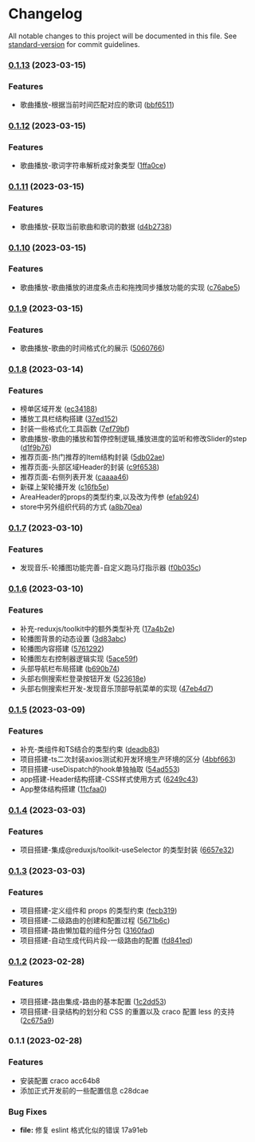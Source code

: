 # Changelog

All notable changes to this project will be documented in this file. See [standard-version](https://github.com/conventional-changelog/standard-version) for commit guidelines.

### [0.1.13](https://github.com/jasonshu1229/react-cloudMusic/compare/v0.1.12...v0.1.13) (2023-03-15)


### Features

* 歌曲播放-根据当前时间匹配对应的歌词 ([bbf6511](https://github.com/jasonshu1229/react-cloudMusic/commit/bbf651193aeb789a04f7e3dcde7f782c0da43037))

### [0.1.12](https://github.com/jasonshu1229/react-cloudMusic/compare/v0.1.11...v0.1.12) (2023-03-15)


### Features

* 歌曲播放-歌词字符串解析成对象类型 ([1ffa0ce](https://github.com/jasonshu1229/react-cloudMusic/commit/1ffa0ce31353af494c5a8f3a1f89ed4b785e1233))

### [0.1.11](https://github.com/jasonshu1229/react-cloudMusic/compare/v0.1.10...v0.1.11) (2023-03-15)


### Features

* 歌曲播放-获取当前歌曲和歌词的数据 ([d4b2738](https://github.com/jasonshu1229/react-cloudMusic/commit/d4b2738fc1dbfad605d0f8ed9c94395462aa69ce))

### [0.1.10](https://github.com/jasonshu1229/react-cloudMusic/compare/v0.1.9...v0.1.10) (2023-03-15)


### Features

* 歌曲播放-歌曲播放的进度条点击和拖拽同步播放功能的实现 ([c76abe5](https://github.com/jasonshu1229/react-cloudMusic/commit/c76abe56dc8530c9c640d1d9f904ced354f52cfd))

### [0.1.9](https://github.com/jasonshu1229/react-cloudMusic/compare/v0.1.8...v0.1.9) (2023-03-15)


### Features

* 歌曲播放-歌曲的时间格式化的展示 ([5060766](https://github.com/jasonshu1229/react-cloudMusic/commit/5060766150b2191d3bd1d7bf2ecd81ac1ed856de))

### [0.1.8](https://github.com/jasonshu1229/react-cloudMusic/compare/v0.1.7...v0.1.8) (2023-03-14)


### Features

* 榜单区域开发 ([ec34188](https://github.com/jasonshu1229/react-cloudMusic/commit/ec3418845ca31e478d07ec9559955b5d462a5cf7))
* 播放工具栏结构搭建 ([37ed152](https://github.com/jasonshu1229/react-cloudMusic/commit/37ed152c1156b3c9bab3675ce32e331a5e530ce1))
* 封装一些格式化工具函数 ([7ef79bf](https://github.com/jasonshu1229/react-cloudMusic/commit/7ef79bf75e0e7904535024120e8d5eafdcebfaaf))
* 歌曲播放-歌曲的播放和暂停控制逻辑,播放进度的监听和修改Slider的step ([d1f9b76](https://github.com/jasonshu1229/react-cloudMusic/commit/d1f9b76a86bdc52885b32d91ec6050ef3d3eccab))
* 推荐页面-热门推荐的Item结构封装 ([5db02ae](https://github.com/jasonshu1229/react-cloudMusic/commit/5db02ae698c8a2e0f78087036b0c170d802a0237))
* 推荐页面-头部区域Header的封装 ([c9f6538](https://github.com/jasonshu1229/react-cloudMusic/commit/c9f653813882558990db398338854d459a1308d7))
* 推荐页面-右侧列表开发 ([caaaa46](https://github.com/jasonshu1229/react-cloudMusic/commit/caaaa46373976f95001ddb92bd349c23cefd28f2))
* 新碟上架轮播开发 ([c16fb5e](https://github.com/jasonshu1229/react-cloudMusic/commit/c16fb5ec03fdf32b56f6b90978c415e6c0328acf))
* AreaHeader的props的类型约束,以及改为传参 ([efab924](https://github.com/jasonshu1229/react-cloudMusic/commit/efab92475e01ea4e74106e50cd209c8f75e8b0a7))
* store中另外组织代码的方式 ([a8b70ea](https://github.com/jasonshu1229/react-cloudMusic/commit/a8b70ea6b5e04c04e5e4e279d55ef956624ae078))

### [0.1.7](https://github.com/jasonshu1229/react-cloudMusic/compare/v0.1.6...v0.1.7) (2023-03-10)


### Features

* 发现音乐-轮播图功能完善-自定义跑马灯指示器 ([f0b035c](https://github.com/jasonshu1229/react-cloudMusic/commit/f0b035cf590b1e0b20f4e22b3684aaf6a0dac226))

### [0.1.6](https://github.com/jasonshu1229/react-cloudMusic/compare/v0.1.5...v0.1.6) (2023-03-10)


### Features

* 补充-reduxjs/toolkit中的额外类型补充 ([17a4b2e](https://github.com/jasonshu1229/react-cloudMusic/commit/17a4b2ed28fa9bc9608955c47237412d8c018ef6))
* 轮播图背景的动态设置 ([3d83abc](https://github.com/jasonshu1229/react-cloudMusic/commit/3d83abc898d03498f22c5c95281280113505f344))
* 轮播图内容搭建 ([5761292](https://github.com/jasonshu1229/react-cloudMusic/commit/5761292e6a3f719c65be8f4b090fad417a1d4347))
* 轮播图左右控制器逻辑实现 ([5ace59f](https://github.com/jasonshu1229/react-cloudMusic/commit/5ace59f72bad380ab9081e13eab9ec6435ca7598))
* 头部导航栏布局搭建 ([b690b74](https://github.com/jasonshu1229/react-cloudMusic/commit/b690b7466c4451aec24a73a01016c5581152e758))
* 头部右侧搜索栏登录按钮开发 ([523618e](https://github.com/jasonshu1229/react-cloudMusic/commit/523618e0013164922eb8ec0b4b450bbe98b4179d))
* 头部右侧搜索栏开发-发现音乐顶部导航菜单的实现 ([47eb4d7](https://github.com/jasonshu1229/react-cloudMusic/commit/47eb4d7e1891477c6530465b4fd357091f58092c))

### [0.1.5](https://github.com/jasonshu1229/react-cloudMusic/compare/v0.1.4...v0.1.5) (2023-03-09)


### Features

* 补充-类组件和TS结合的类型约束 ([deadb83](https://github.com/jasonshu1229/react-cloudMusic/commit/deadb83d373d9120dd0018ec3025902c12c8bddd))
* 项目搭建-ts二次封装axios测试和开发环境生产环境的区分 ([4bbf663](https://github.com/jasonshu1229/react-cloudMusic/commit/4bbf663e8c536727675b70b34ec36fe5b04529dd))
* 项目搭建-useDispatch的hook单独抽取 ([54ad553](https://github.com/jasonshu1229/react-cloudMusic/commit/54ad553368d99cdd3042887597f90dcf34db4d52))
* app搭建-Header结构搭建-CSS样式使用方式 ([6249c43](https://github.com/jasonshu1229/react-cloudMusic/commit/6249c438fac047c90484427283ead057f786efc7))
* App整体结构搭建 ([11cfaa0](https://github.com/jasonshu1229/react-cloudMusic/commit/11cfaa00757331cb796841c7989af18a889aeaf1))

### [0.1.4](https://github.com/jasonshu1229/react-cloudMusic/compare/v0.1.3...v0.1.4) (2023-03-03)

### Features

- 项目搭建-集成@reduxjs/toolkit-useSelector 的类型封装 ([6657e32](https://github.com/jasonshu1229/react-cloudMusic/commit/6657e327ddfbfcdb2bc9aa93df8a0b36c64a8ebb))

### [0.1.3](https://github.com/jasonshu1229/react-cloudMusic/compare/v0.1.2...v0.1.3) (2023-03-03)

### Features

- 项目搭建-定义组件和 props 的类型约束 ([fecb319](https://github.com/jasonshu1229/react-cloudMusic/commit/fecb319877a1ea9476833c7565f5e716c05d7437))
- 项目搭建-二级路由的创建和配置过程 ([5671b6c](https://github.com/jasonshu1229/react-cloudMusic/commit/5671b6cda2567978757f7cc957c8a0f5ab8e95c9))
- 项目搭建-路由懒加载的组件分包 ([3160fad](https://github.com/jasonshu1229/react-cloudMusic/commit/3160fad1be82abe497848e22b1cee256254bda86))
- 项目搭建-自动生成代码片段-一级路由的配置 ([fd841ed](https://github.com/jasonshu1229/react-cloudMusic/commit/fd841ed805dd4a53aecc35f156b27679f42dc68c))

### [0.1.2](https://github.com/jasonshu1229/react-cloudMusic/compare/v0.1.1...v0.1.2) (2023-02-28)

### Features

- 项目搭建-路由集成-路由的基本配置 ([1c2dd53](https://github.com/jasonshu1229/react-cloudMusic/commit/1c2dd5389452074e1b23f80aa6699cf0093cecec))
- 项目搭建-目录结构的划分和 CSS 的重置以及 craco 配置 less 的支持 ([2c675a9](https://github.com/jasonshu1229/react-cloudMusic/commit/2c675a9dec091c8ff5701b48e416f96ec1f76bc7))

### 0.1.1 (2023-02-28)

### Features

- 安装配置 craco acc64b8
- 添加正式开发前的一些配置信息 c28dcae

### Bug Fixes

- **file:** 修复 eslint 格式化似的错误 17a91eb
